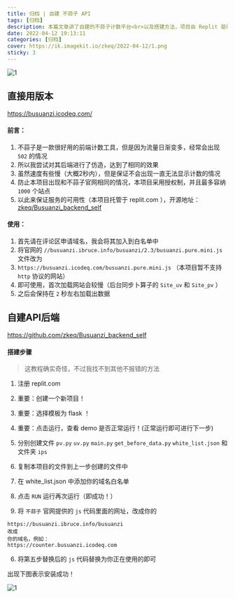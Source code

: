 ```yaml
---
title: 归档 | 自建 不蒜子 API
tags: [归档]
description: 本篇文章讲了自建的不蒜子计数平台<br>以及搭建方法，项目由 Replit 驱动。
date: 2022-04-12 19:13:11
categories: [归档] 
cover: https://ik.imagekit.io/zkeq/2022-04-12/1.png
sticky: 3
---
```


![1](https://ik.imagekit.io/zkeq/2022-04-12/2.png)

## 直接用版本

https://busuanzi.icodeq.com/


#### 前言：

1. 不蒜子是一款很好用的前端计数工具，但是因为流量日渐变多，经常会出现 `502` 的情况
2. 所以我尝试对其后端进行了仿造，达到了相同的效果
3. 虽然速度有些慢（大概2秒内），但是保证不会出现一直无法显示计数的情况
4. 防止本项目出现和不蒜子官网相同的情况，本项目采用授权制，并且最多容纳 `1000` 个站点
5. 以此来保证服务的可用性（本项目托管于 replit.com ），开源地址： [zkeq/Busuanzi_backend_self](https://github.com/zkeq/Busuanzi_backend_self)

#### 使用：

1. 首先请在评论区申请域名，我会将其加入到白名单中
2. 将官网的 `//busuanzi.ibruce.info/busuanzi/2.3/busuanzi.pure.mini.js` 文件改为
3. `https://busuanzi.icodeq.com/busuanzi.pure.mini.js` （本项目暂不支持 `http` 协议的网站）
4. 即可使用，首次加载网站会较慢（后台同步卜算子的 `Site_uv` 和 `Site_pv` ）
5. 之后会保持在 `2` 秒左右加载出数据


## 自建API后端

https://github.com/zkeq/Busuanzi_backend_self

#### 搭建步骤

> 这教程确实奇怪，不过我找不到其他不报错的方法

1. 注册 replit.com

2. 重要：创建一个新项目！

3. 重要：选择模板为 flask ！

4. 重要：点击运行，查看 demo 是否正常运行！(正常运行即可进行下一步)

5. 分别创建文件 `pv.py` `uv.py` `main.py` `get_before_data.py` `white_list.json` 和文件夹 `ips`

6. 复制本项目的文件到上一步创建的文件中

3. 在 white_list.json 中添加你的域名白名单

4. 点击 `RUN` 运行再次运行（即成功！）

5. 将 `不蒜子` 官网提供的 `js` 代码里面的网址，改成你的

```
https://busuanzi.ibruce.info/busuanzi
改成
你的域名，例如：
https://counter.busuanzi.icodeq.com
```

6. 将第五步替换后的 `js` 代码替换为你正在使用的即可

出现下图表示安装成功！

![1](http://pic.rmb.bdstatic.com/bjh/7fb1645befad5bbbff33a6578eef0a50.png)